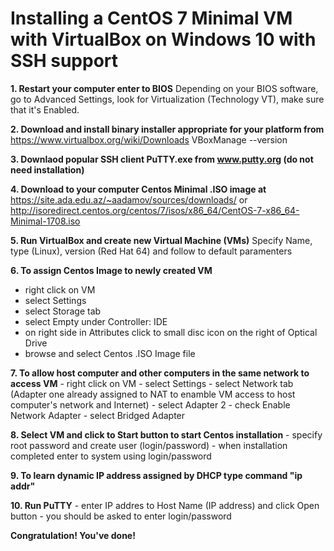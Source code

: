 # Installing a CentOS 7 Minimal VM with VirtualBox on Windows 10 with SSH support

**1. Restart your computer enter to BIOS** 
Depending on your BIOS software, go to Advanced Settings, look for Virtualization (Technology VT), make sure that it's Enabled.

**2. Download and install binary installer appropriate for your platform from**
https://www.virtualbox.org/wiki/Downloads
VBoxManage --version

**3. Downlaod popular SSH client PuTTY.exe from www.putty.org (do not need installation)**

**4. Download to your computer Centos Minimal .ISO image at**
https://site.ada.edu.az/~aadamov/sources/downloads/ 
or http://isoredirect.centos.org/centos/7/isos/x86_64/CentOS-7-x86_64-Minimal-1708.iso 

**5. Run VirtualBox and create new Virtual Machine (VMs)**
Specify Name, type (Linux), version (Red Hat 64) and follow to default paramenters

**6. To assign Centos Image to newly created VM**
- right click on VM 
- select Settings
- select Storage tab
- select Empty under Controller: IDE
- on right side in Attributes click to small disc icon on the right of Optical Drive
- browse and select Centos .ISO Image file

**7. To allow host computer and other computers in the same network to access VM**
    - right click on VM 
    - select Settings
    - select Network tab (Adapter one already assigned to NAT to enamble VM access to host computer's network and Internet)
    - select Adapter 2 
    - check Enable Network Adapter
    - select Bridged Adapter

**8. Select VM and click to Start button to start Centos installation**
    - specify root password and create user (login/password)
    - when installation completed enter to system using login/password

**9. To learn dynamic IP address assigned by DHCP type command "ip addr"**

**10. Run PuTTY**
    - enter IP addres to Host Name (IP address) and click Open button
    - you should be asked to enter login/password

**Congratulation! You've done!**
